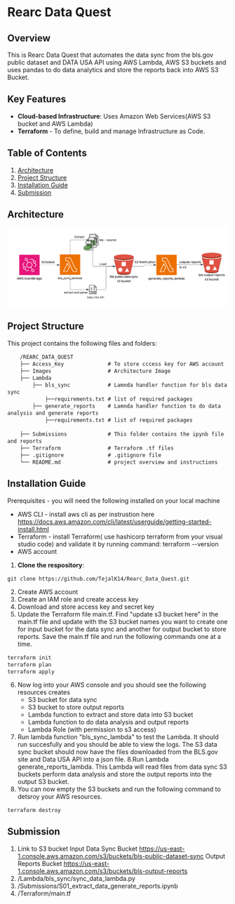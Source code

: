 Rearc Data Quest
========
## Overview
This is Rearc Data Quest that automates the data sync from the bls.gov public dataset and DATA USA API using AWS Lambda, AWS S3 buckets and uses pandas to do data analytics and store the reports back into AWS S3 Bucket.

## Key Features

- **Cloud-based Infrastructure**: Uses Amazon Web Services(AWS S3 bucket and AWS Lambda) 
- **Terraform** - To define, build and manage Infrastructure as Code.

## Table of Contents

 1. [Architecture](#Architecture)
 2. [Project Structure](#Project-Structure)
 3. [Installation Guide](#Installation-Guide)
 4. [Submission](#Submission)

## Architecture
 ![Architecture](/images/Rearc_Data_Quest.png)

## Project Structure

This project contains the following files and folders:
```
    /REARC_DATA_QUEST
    ├── Access_Key              # To store cccess key for AWS account              
    ├── Images                  # Architecture Image
    ├── Lambda  
        ├── bls_sync            # Lamnda handler function for bls data sync
            ├──requirements.txt # list of required packages
        ├── generate_reports    # Lamnda handler function to do data analysis and generate reports
            ├──requirements.txt # list of required packages

    ├── Submissions             # This folder contains the ipynb file and reports
    ├── Terraform               # Terraform .tf files
    ├── .gitignore              # .gitignore file 
    └── README.md               # project overview and instructions
```
## Installation Guide
Prerequisites - you will need the following installed on your local machine
- AWS CLI - install aws cli as per instrustion here https://docs.aws.amazon.com/cli/latest/userguide/getting-started-install.html
- Terraform - install Terraform( use hashicorp terraform from your visual studio code) and validate it by running command: terraform --version 
- AWS account 

1. **Clone the respository**:
```
git clone https://github.com/TejalK14/Rearc_Data_Quest.git
```
2. Create AWS account 
3. Create an IAM role and create access key 
4. Download and store access key and secret key
5. Update the Terraform file main.tf. Find "update s3 bucket here" in the main.tf file and update with the S3 bucket names you want to create one for input bucket for the data sync and another for output bucket to store reports. Save the main.tf file and run the following commands one at a time.
```
terraform init
terraform plan
terraform apply
```
6. Now log into your AWS console and you should see the following resources creates 
    - S3 bucket for data sync
    - S3 bucket to store output reports
    - Lambda function to extract and store data into S3 bucket
    - Lambda function to do data analysis and output reports
    - Lambda Role (with permission to s3 access)
7. Run lambda function "bls_sync_lambda" to test the Lambda. It should run succesfully and you should be able to view the logs. The S3 data sync bucket should now have the files downloaded from the BLS.gov site and Data USA API into a json file.
8.Run Lambda  generate_reports_lambda. This Lambda will read files from data sync S3 buckets perform data analysis and store the output reports into the output S3 bucket.
8. You can now empty the S3 buckets and run the following command to detsroy your AWS resources.
```
terraform destroy
```
## Submission
1. Link to S3 bucket 
Input Data Sync Bucket https://us-east-1.console.aws.amazon.com/s3/buckets/bls-public-dataset-sync 
Output Reports Bucket https://us-east-1.console.aws.amazon.com/s3/buckets/bls-output-reports
2. /Lambda/bls_sync/sync_data_lambda.py
3. /Submissions/S01_extract_data_generate_reports.ipynb
4. /Terraform/main.tf


